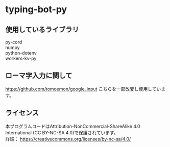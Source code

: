 # typing-bot-py
## 使用しているライブラリ
py-cord  
numpy  
python-dotenv  
workers-kv-py  
  
## ローマ字入力に関して
https://github.com/tomoemon/google_input  こちらを一部改変し使用しています。
  
## ライセンス
本プログラムコードはAttribution-NonCommercial-ShareAlike 4.0 International (CC BY-NC-SA 4.0)で保護されています。  
詳細： https://creativecommons.org/licenses/by-nc-sa/4.0/
